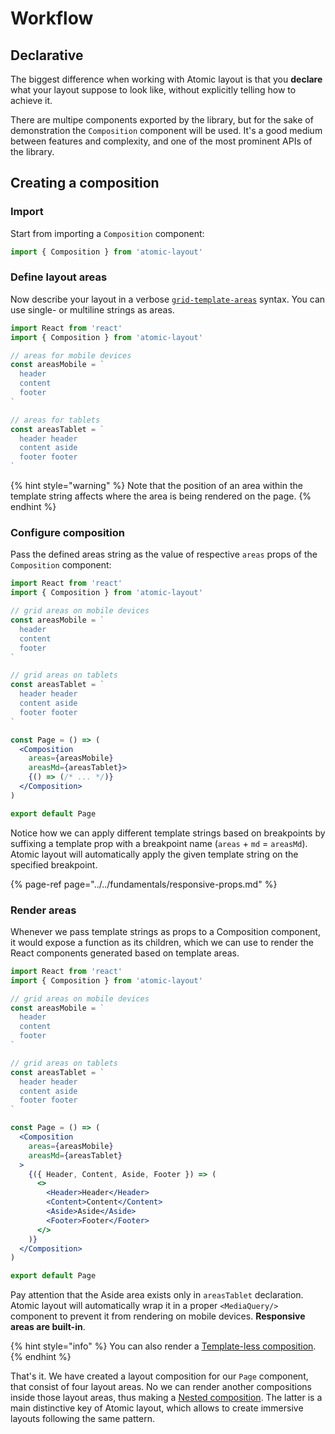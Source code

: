 # Workflow

## Declarative

The biggest difference when working with Atomic layout is that you **declare** what your layout suppose to look like, without explicitly telling how to achieve it.

There are multipe components exported by the library, but for the sake of demonstration the `Composition` component will be used. It's a good medium between features and complexity, and one of the most prominent APIs of the library.

## Creating a composition

### Import

Start from importing a `Composition` component:

```jsx
import { Composition } from 'atomic-layout'
```

### Define layout areas

Now describe your layout in a verbose [`grid-template-areas`](https://developer.mozilla.org/en-US/docs/Web/CSS/grid-template-areas) syntax. You can use single- or multiline strings as areas.

```jsx
import React from 'react'
import { Composition } from 'atomic-layout'

// areas for mobile devices
const areasMobile = `
  header
  content
  footer
`

// areas for tablets
const areasTablet = `
  header header
  content aside
  footer footer
`
```

{% hint style="warning" %}
Note that the position of an area within the template string affects where the area is being rendered on the page.
{% endhint %}

### Configure composition

Pass the defined areas string as the value of respective `areas` props of the `Composition` component:

```jsx
import React from 'react'
import { Composition } from 'atomic-layout'

// grid areas on mobile devices
const areasMobile = `
  header
  content
  footer
`

// grid areas on tablets
const areasTablet = `
  header header
  content aside
  footer footer
`

const Page = () => (
  <Composition
    areas={areasMobile}
    areasMd={areasTablet}>
    {() => (/* ... */)}
  </Composition>
)

export default Page
```

Notice how we can apply different template strings based on breakpoints by suffixing a template prop with a breakpoint name \(`areas` + `md` = `areasMd`\). Atomic layout will automatically apply the given template string on the specified breakpoint.

{% page-ref page="../../fundamentals/responsive-props.md" %}

### Render areas

Whenever we pass template strings as props to a Composition component, it would expose a function as its children, which we can use to render the React components generated based on template areas.

```jsx
import React from 'react'
import { Composition } from 'atomic-layout'

// grid areas on mobile devices
const areasMobile = `
  header
  content
  footer
`

// grid areas on tablets
const areasTablet = `
  header header
  content aside
  footer footer
`

const Page = () => (
  <Composition
    areas={areasMobile}
    areasMd={areasTablet}
  >
    {({ Header, Content, Aside, Footer }) => (
      <>
        <Header>Header</Header>
        <Content>Content</Content>
        <Aside>Aside</Aside>
        <Footer>Footer</Footer>
      </>
    )}
  </Composition>
)

export default Page
```

Pay attention that the Aside area exists only in `areasTablet` declaration. Atomic layout will automatically wrap it in a proper `<MediaQuery/>` component to prevent it from rendering on mobile devices. **Responsive areas are built-in**.

{% hint style="info" %}
You can also render a [Template-less composition](../../api/components/composition.md#template-less-composition).
{% endhint %}

That's it. We have created a layout composition for our `Page` component, that consist of four layout areas. No we can render another compositions inside those layout areas, thus making a [Nested composition](../../api/components/composition.md#nested-composition). The latter is a main distinctive key of Atomic layout, which allows to create immersive layouts following the same pattern.

